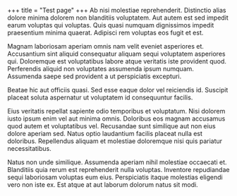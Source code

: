 +++
title = "Test page" 
+++
Ab nisi molestiae reprehenderit. Distinctio alias dolore minima dolorem non blanditiis voluptatem. Aut autem est sed impedit earum voluptas qui voluptas. Quis quasi numquam dignissimos impedit praesentium minima quaerat. Adipisci rem voluptas eos fugit et est.

Magnam laboriosam aperiam omnis nam velit eveniet asperiores et. Accusantium sint aliquid consequatur aliquam sequi voluptatem asperiores qui. Doloremque est voluptatibus labore atque veritatis iste provident quod. Perferendis aliquid non voluptates assumenda ipsum numquam. Assumenda saepe sed provident a ut perspiciatis excepturi.

Beatae hic aut officiis quasi. Sed esse eaque dolor vel reiciendis id. Suscipit placeat soluta aspernatur ut voluptatem id consequuntur facilis.

Eius veritatis repellat sapiente odio temporibus et voluptatum. Nisi dolorem iusto ipsum enim vel aut minima omnis. Doloribus eos magnam accusamus quod autem et voluptatibus vel. Recusandae sunt similique aut non eius dolore aperiam sed. Natus optio laudantium facilis placeat nulla est doloribus. Repellendus aliquam et molestiae doloremque nisi quis pariatur necessitatibus.

Natus non unde similique. Assumenda aperiam nihil molestiae occaecati et. Blanditiis quia rerum est reprehenderit nulla voluptas. Inventore repudiandae sequi laboriosam voluptas eum eius. Perspiciatis itaque molestias eligendi vero non iste ex. Est atque at aut laborum dolorum natus sit modi.